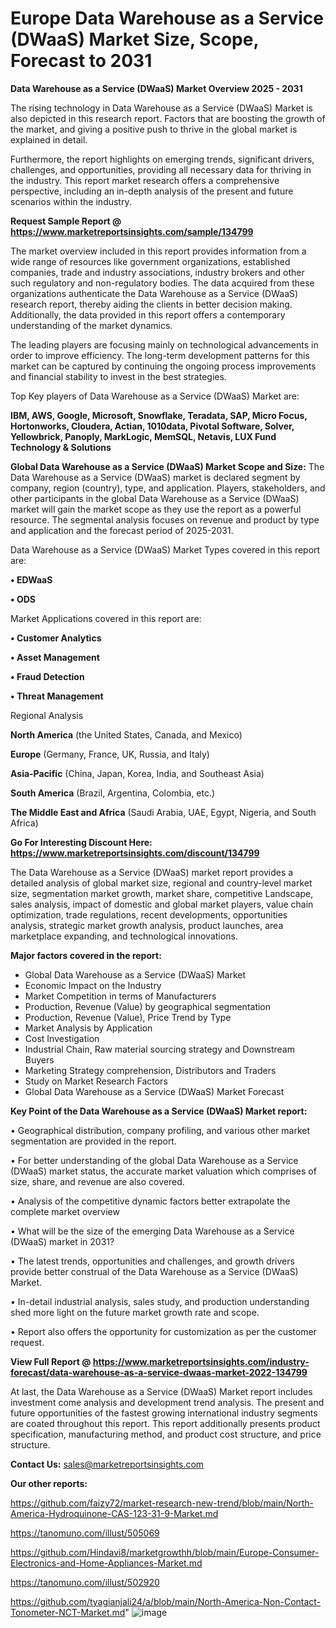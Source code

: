  # Europe Data Warehouse as a Service (DWaaS) Market Size, Scope, Forecast to 2031

<Strong> Data Warehouse as a Service (DWaaS) Market Overview 2025 - 2031</strong>

The rising technology in Data Warehouse as a Service (DWaaS) Market is also depicted in this research report. Factors that are boosting the growth of the market, and giving a positive push to thrive in the global market is explained in detail.

Furthermore, the report highlights on emerging trends, significant drivers, challenges, and opportunities, providing all necessary data for thriving in the industry. This report market research offers a comprehensive perspective, including an in-depth analysis of the present and future scenarios within the industry.

<strong>Request Sample Report @ <a href=https://www.marketreportsinsights.com/sample/134799>https://www.marketreportsinsights.com/sample/134799</a></strong>

The market overview included in this report provides information from a wide range of resources like government organizations, established companies, trade and industry associations, industry brokers and other such regulatory and non-regulatory bodies. The data acquired from these organizations authenticate the Data Warehouse as a Service (DWaaS) research report, thereby aiding the clients in better decision making. Additionally, the data provided in this report offers a contemporary understanding of the market dynamics.

The leading players are focusing mainly on technological advancements in order to improve efficiency. The long-term development patterns for this market can be captured by continuing the ongoing process improvements and financial stability to invest in the best strategies.

Top Key players of Data Warehouse as a Service (DWaaS) Market are:

<strong>IBM, AWS, Google, Microsoft, Snowflake, Teradata, SAP, Micro Focus, Hortonworks, Cloudera, Actian, 1010data, Pivotal Software, Solver, Yellowbrick, Panoply, MarkLogic, MemSQL, Netavis, LUX Fund Technology & Solutions</strong>

<strong><b>Global Data Warehouse as a Service (DWaaS) Market Scope and Size:</b></strong>
The Data Warehouse as a Service (DWaaS) market is declared segment by company, region (country), type, and application. Players, stakeholders, and other participants in the global Data Warehouse as a Service (DWaaS) market will gain the market scope as they use the report as a powerful resource. The segmental analysis focuses on revenue and product by type and application and the forecast period of 2025-2031.

Data Warehouse as a Service (DWaaS) Market Types covered in this report are:

<strong>• EDWaaS

• ODS</strong>

Market Applications covered in this report are:

<strong>• Customer Analytics

• Asset Management

• Fraud Detection

• Threat Management</strong> 

Regional Analysis

<strong>North America</strong> (the United States, Canada, and Mexico)

<strong>Europe</strong> (Germany, France, UK, Russia, and Italy)

<strong>Asia-Pacific</strong> (China, Japan, Korea, India, and Southeast Asia)

<strong>South America</strong> (Brazil, Argentina, Colombia, etc.)

<strong>The Middle East and Africa</strong> (Saudi Arabia, UAE, Egypt, Nigeria, and South Africa)

<strong>Go For Interesting Discount Here: <a href=https://www.marketreportsinsights.com/discount/134799>https://www.marketreportsinsights.com/discount/134799</a></strong>

The Data Warehouse as a Service (DWaaS) market report provides a detailed analysis of global market size, regional and country-level market size, segmentation market growth, market share, competitive Landscape, sales analysis, impact of domestic and global market players, value chain optimization, trade regulations, recent developments, opportunities analysis, strategic market growth analysis, product launches, area marketplace expanding, and technological innovations.

<strong><b>Major factors covered in the report:</b></strong>
<ul>
  <li>Global Data Warehouse as a Service (DWaaS) Market </li>
  <li>Economic Impact on the Industry</li>
  <li>Market Competition in terms of Manufacturers</li>
  <li>Production, Revenue (Value) by geographical segmentation</li>
  <li>Production, Revenue (Value), Price Trend by Type</li>
  <li>Market Analysis by Application</li>
  <li>Cost Investigation</li>
  <li>Industrial Chain, Raw material sourcing strategy and Downstream Buyers</li>
  <li>Marketing Strategy comprehension, Distributors and Traders</li>
  <li>Study on Market Research Factors</li>
  <li>Global Data Warehouse as a Service (DWaaS) Market Forecast</li>
</ul>

<strong><b>Key Point of the Data Warehouse as a Service (DWaaS) Market report:</b></strong>

• Geographical distribution, company profiling, and various other market segmentation are provided in the report.

• For better understanding of the global Data Warehouse as a Service (DWaaS) market status, the accurate market valuation which comprises of size, share, and revenue are also covered.

• Analysis of the competitive dynamic factors better extrapolate the complete market overview

• What will be the size of the emerging Data Warehouse as a Service (DWaaS) market in 2031?

• The latest trends, opportunities and challenges, and growth drivers provide better construal of the Data Warehouse as a Service (DWaaS) Market.

• In-detail industrial analysis, sales study, and production understanding shed more light on the future market growth rate and scope.

• Report also offers the opportunity for customization as per the customer request.

<strong><b>View Full Report @ <a href=https://www.marketreportsinsights.com/industry-forecast/data-warehouse-as-a-service-dwaas-market-2022-134799>https://www.marketreportsinsights.com/industry-forecast/data-warehouse-as-a-service-dwaas-market-2022-134799</a></b></strong>


At last, the Data Warehouse as a Service (DWaaS) Market report includes investment come analysis and development trend analysis. The present and future opportunities of the fastest growing international industry segments are coated throughout this report. This report additionally presents product specification, manufacturing method, and product cost structure, and price structure.

<strong>Contact Us:</strong>
sales@marketreportsinsights.com

<strong>Our other reports:</strong>

<a href=https://github.com/faizy72/market-research-new-trend/blob/main/North-America-Hydroquinone-CAS-123-31-9-Market.md>https://github.com/faizy72/market-research-new-trend/blob/main/North-America-Hydroquinone-CAS-123-31-9-Market.md</a>

<a href=https://tanomuno.com/illust/505069>https://tanomuno.com/illust/505069</a>

<a href=https://github.com/Hindavi8/marketgrowthh/blob/main/Europe-Consumer-Electronics-and-Home-Appliances-Market.md>https://github.com/Hindavi8/marketgrowthh/blob/main/Europe-Consumer-Electronics-and-Home-Appliances-Market.md</a>

<a href=https://tanomuno.com/illust/502920>https://tanomuno.com/illust/502920</a>

<a href=https://github.com/tyagianjali24/a/blob/main/North-America-Non-Contact-Tonometer-NCT-Market.md>https://github.com/tyagianjali24/a/blob/main/North-America-Non-Contact-Tonometer-NCT-Market.md</a>"
![image](https://github.com/user-attachments/assets/4fd14b12-f648-40a8-ade3-0cfc006fd4da)

